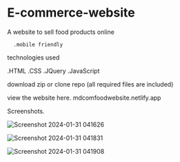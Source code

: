 # E-commerce-website











A website to sell food products online

      .mobile friendly


technologies used



 .HTML
.CSS
.JQuery
.JavaScript



download zip or clone repo (all required files are included)

view the website here.
mdcomfoodwebsite.netlify.app
<a herf="mdcomfoodwebsite.netlify.app">


Screenshots.

![Screenshot 2024-01-31 041626](https://github.com/MdAjbullah/E-commerce-website/assets/124435295/9cae96f0-7b73-482c-9740-d58164ad4e2f)



![Screenshot 2024-01-31 041831](https://github.com/MdAjbullah/E-commerce-website/assets/124435295/b22b3467-2398-43c2-9cc2-281f562032e1)

![Screenshot 2024-01-31 041908](https://github.com/MdAjbullah/E-commerce-website/assets/124435295/12d4b5f4-a78d-4e5f-853c-62ec79e57de2)
